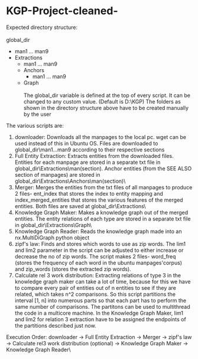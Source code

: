 # KGP-Project-cleaned-

Expected directory structure:\
\
global_dir
- man1 ... man9
- Extractions
  - man1 ... man9
  - Anchors
    - man1 ... man9
  - Graph
\
\
The global_dir variable is defined at the top of every script. It can be changed to any custom value. (Default is D:\KGP\)
The folders as shown in the directory structure above have to be created manually by the user

The various scripts are:
1. downloader: Downloads all the manpages to the local pc. wget can be used instead of this in Ubuntu OS. Files are downloaded to 
							 global_dir\man1...man9 according to their respective sections
2. Full Entity Extraction: Extracts entities from the downloaded files. Entities for each manpage are stored in a separate txt file in 
													 global_dir\Extractions\man(section)\. Anchor entities (from the SEE ALSO section of manpages) are stored in 
													 global_dir\Extractions\Anchors\man(section)\
3. Merger: Merges the entities from the txt files of all manpages to produce 2 files- ent_index that stores the index to entity mapping and 
					 index_merged_entities that stores the various features of the merged entities. Both files are saved at global_dir\Extractions\
4. Knowledge Graph Maker: Makes a knowledge graph out of the merged entities. The entity relations of each type are stored in a separate 														txt file in global_dir\Extractions\Graph\
5. Knowledge Graph Reader: Reads the knowledge graph made into an nx.MultiDiGraph python object
6. zipf's law: Finds and stores which words to use as zip words. The lim1 and lim2 parameter in the script can be adjusted to either 										 increase or decrease the no of zip words. The script makes 2 files- word_freq (stores the frequency of each word in the 									 ubuntu manpages'corpus) and zip_words (stores the extracted zip words).
7. Calculate rel 3 work distribution: Extracting relations of type 3 in the knowledge graph maker can take a lot of time, because for this
                                      we have to compare every pair of entities out of n entities to see if they are related, which takes                                         n^2 comparisons. So this script partitions the interval [1, n] into numerous parts so that each part 																			 has to perform the same number of comparisons. The partitons can be used to multithread the code in a 																			 multicore machine. In the Knowledge Graph Maker, lim1 and lim2 for relation 3 extraction have to be																				assigned the endpoints of the partitions described just now.
																		
Execution Order:
downloader -> Full Entity Extraction -> Merger -> zipf's law -> Calculate rel3 work distribution (optional) ->
Knowledge Graph Maker -> Knowledge Graph Reader\
